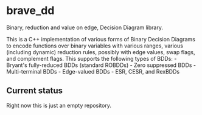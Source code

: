 # brave_dd
Binary, reduction and value on edge, Decision Diagram library.

This is a C++ implementation of various forms of Binary Decision Diagrams
to encode functions over binary variables with various ranges,
various (including dynamic) reduction rules, possibly with edge values,
swap flags, and complement flags.
This supports the following types of BDDs:
    - Bryant's fully-reduced BDDs (standard ROBDDs)
    - Zero suppressed BDDs
    - Multi-terminal BDDs
    - Edge-valued BDDs
    - ESR, CESR, and RexBDDs


## Current status

Right now this is just an empty repository.

